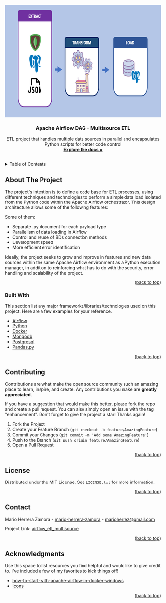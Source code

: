 <div id="top"></div>
<!--
*** Thanks for checking out the Best-README-Template. If you have a suggestion
*** that would make this better, please fork the repo and create a pull request
*** or simply open an issue with the tag "enhancement".
*** Don't forget to give the project a star!
*** Thanks again! Now go create something AMAZING! :D
-->



<!-- PROJECT LOGO -->
<br />
<div align="center">
  <a href="https://github.com/othneildrew/Best-README-Template">
    <img src="images/flow.png" alt="Logo" width="735" height="362">
  </a>

  <h3 align="center">Apache Airflow DAG - Multisource ETL</h3>

  <p align="center">
    ETL project that handles multiple data sources in parallel and encapsulates Python scripts for better code control
    <br />
    <a href="https://github.com/marioghz/airflow_etl_multisource/tree/main/include"><strong>Explore the docs »</strong></a>
    <br />
    <br />
    
  </p>
</div>



<!-- TABLE OF CONTENTS -->
<details>
  <summary>Table of Contents</summary>
  <ol>
    <li>
      <a href="#about-the-project">About The Project</a>
      <ul>
        <li><a href="#built-with">Built With</a></li>
      </ul>
    </li>
    <li><a href="#contributing">Contributing</a></li>
    <li><a href="#license">License</a></li>
    <li><a href="#contact">Contact</a></li>
    <li><a href="#acknowledgments">Acknowledgments</a></li>
  </ol>
</details>



<!-- ABOUT THE PROJECT -->
## About The Project

The project's intention is to define a code base for ETL processes, using different techniques and technologies to perform a simple data load isolated from the Python code within the Apache Airflow orchestrator. This design architecture allows some of the following features:

Some of them:

* Separate .py document for each payload type
* Parallelism of data loading in Airflow
* Control and reuse of BDs connection methods
* Development speed
* More efficient error identification


Ideally, the project seeks to grow and improve in features and new data sources within the same Apache Airflow environment as a Python execution manager, in addition to reinforcing what has to do with the security, error handling and scalability of the project.

<p align="right">(<a href="#top">back to top</a>)</p>



### Built With

This section list any major frameworks/libraries/technologies used on this project. Here are a few examples for your reference.

* [Airflow](https://airflow.apache.org/)
* [Python](https://www.python.org/)
* [Docker](https://www.docker.com/)
* [Mongodb](https://www.mongodb.com/)
* [Postgresql](https://www.postgresql.org/)
* [Pandas.py](https://pypi.org/project/pandas/)

<p align="right">(<a href="#top">back to top</a>)</p>


<!-- CONTRIBUTING -->
## Contributing

Contributions are what make the open source community such an amazing place to learn, inspire, and create. Any contributions you make are **greatly appreciated**.

If you have a suggestion that would make this better, please fork the repo and create a pull request. You can also simply open an issue with the tag "enhancement".
Don't forget to give the project a star! Thanks again!

1. Fork the Project
2. Create your Feature Branch (`git checkout -b feature/AmazingFeature`)
3. Commit your Changes (`git commit -m 'Add some AmazingFeature'`)
4. Push to the Branch (`git push origin feature/AmazingFeature`)
5. Open a Pull Request

<p align="right">(<a href="#top">back to top</a>)</p>



<!-- LICENSE -->
## License

Distributed under the MIT License. See `LICENSE.txt` for more information.

<p align="right">(<a href="#top">back to top</a>)</p>



<!-- CONTACT -->
## Contact

Mario Herrera Zamora - [mario-herrera-zamora](https://www.linkedin.com/in/mario-herrera-zamora/) - marioherrez@gmail.com

Project Link: [airflow_etl_multisource](https://github.com/marioghz/airflow_etl_multisource)

<p align="right">(<a href="#top">back to top</a>)</p>



<!-- ACKNOWLEDGMENTS -->
## Acknowledgments

Use this space to list resources you find helpful and would like to give credit to. I've included a few of my favorites to kick things off!

* [how-to-start-with-apache-airflow-in-docker-windows](https://medium.com/@garc1a0scar/how-to-start-with-apache-airflow-in-docker-windows-902674ad1bbe)
* [Icons](https://icons8.com/icon/set/logos/color)


<p align="right">(<a href="#top">back to top</a>)</p>
